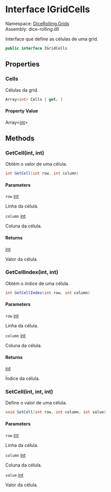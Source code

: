 # <a id="DiceRolling_Grids_IGridCells"></a> Interface IGridCells

Namespace: [DiceRolling.Grids](DiceRolling.Grids.md)  
Assembly: dice\-rolling.dll  

Interface que define as células de uma grid.

```csharp
public interface IGridCells
```

## Properties

### <a id="DiceRolling_Grids_IGridCells_Cells"></a> Cells

Células da grid.

```csharp
Array<int> Cells { get; }
```

#### Property Value

 Array<[int](https://learn.microsoft.com/dotnet/api/system.int32)\>

## Methods

### <a id="DiceRolling_Grids_IGridCells_GetCell_System_Int32_System_Int32_"></a> GetCell\(int, int\)

Obtém o valor de uma célula.

```csharp
int GetCell(int row, int column)
```

#### Parameters

`row` [int](https://learn.microsoft.com/dotnet/api/system.int32)

Linha da célula.

`column` [int](https://learn.microsoft.com/dotnet/api/system.int32)

Coluna da célula.

#### Returns

 [int](https://learn.microsoft.com/dotnet/api/system.int32)

Valor da célula.

### <a id="DiceRolling_Grids_IGridCells_GetCellIndex_System_Int32_System_Int32_"></a> GetCellIndex\(int, int\)

Obtém o índice de uma célula.

```csharp
int GetCellIndex(int row, int column)
```

#### Parameters

`row` [int](https://learn.microsoft.com/dotnet/api/system.int32)

Linha da célula.

`column` [int](https://learn.microsoft.com/dotnet/api/system.int32)

Coluna da célula.

#### Returns

 [int](https://learn.microsoft.com/dotnet/api/system.int32)

Índice da célula.

### <a id="DiceRolling_Grids_IGridCells_SetCell_System_Int32_System_Int32_System_Int32_"></a> SetCell\(int, int, int\)

Define o valor de uma célula.

```csharp
void SetCell(int row, int column, int value)
```

#### Parameters

`row` [int](https://learn.microsoft.com/dotnet/api/system.int32)

Linha da célula.

`column` [int](https://learn.microsoft.com/dotnet/api/system.int32)

Coluna da célula.

`value` [int](https://learn.microsoft.com/dotnet/api/system.int32)

Valor da célula.

